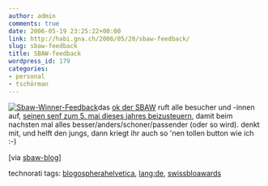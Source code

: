 ```yaml
---
author: admin
comments: true
date: 2006-05-19 23:25:22+00:00
link: http://habi.gna.ch/2006/05/20/sbaw-feedback/
slug: sbaw-feedback
title: SBAW-feedback
wordpress_id: 179
categories:
- personal
- tschörman
---
```



[![Sbaw-Winner-Feedback](http://habi.gna.ch/blog/images/sbaw-winner-feedback-tm.jpg)](http://habi.gna.ch/blog/images/sbaw-winner-feedback.jpg)das [ok der SBAW](http://swissblogawards.ch/team) ruft alle besucher und -innen auf, [seinen senf zum 5. mai dieses jahres beizusteuern](http://swissblogawards.ch/evaluation), damit beim nachsten mal alles besser/anders/schoner/passender (oder so wird). denkt mit, und helft den jungs, dann kriegt ihr auch so 'nen tollen button wie ich :-)



[via [sbaw-blog](http://swissblogawards.ch/2006/05/19/1-swiss-blog-awards-evaluation/)]





technorati tags: [blogospherahelvetica](http://www.technorati.com/tag/blogospherahelvetica), [lang:de](http://www.technorati.com/tag/lang:de), [swissbloawards](http://www.technorati.com/tag/swissbloawards)

